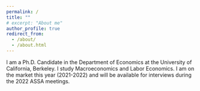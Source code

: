 ```yaml
---
permalink: /
title: ""
# excerpt: "About me"
author_profile: true
redirect_from: 
  - /about/
  - /about.html
---
```


I am a Ph.D. Candidate in the Department of Economics at the University of California, Berkeley. I study Macroeconomics and Labor Economics. I am on the market this year (2021-2022) and will be available for interviews during the 2022 ASSA meetings.
